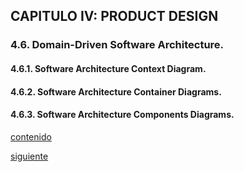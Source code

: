 ## CAPITULO IV: PRODUCT DESIGN

### 4.6. Domain-Driven Software Architecture.
#### 4.6.1. Software Architecture Context Diagram.
#### 4.6.2. Software Architecture Container Diagrams.
#### 4.6.3. Software Architecture Components Diagrams.

[contenido](../contenido.md)

[siguiente](./4.7-software-object-oriented-design.md)